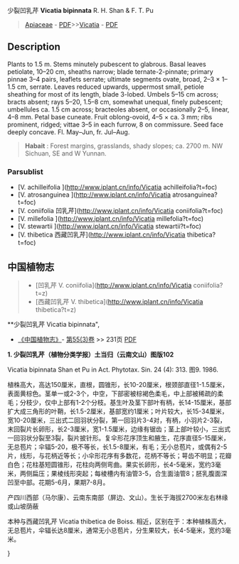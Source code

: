 少裂凹乳芹 **Vicatia bipinnata** R. H. Shan & F. T. Pu

> [Apiaceae](http://www.iplant.cn/info/Apiaceae?t=foc) - [PDF](http://www.iplant.cn/foc/pdf/Apiaceae.pdf)>>[Vicatia](http://www.iplant.cn/info/Vicatia?t=foc) - [PDF](http://www.iplant.cn/foc/pdf/Vicatia.pdf)

## Description

Plants to 1.5 m. Stems minutely pubescent to glabrous. Basal leaves petiolate, 10–20 cm, sheaths narrow; blade ternate-2-pinnate; primary pinnae 3–4 pairs, leaflets serrate; ultimate segments ovate, broad, 2–3 × 1–1.5 cm, serrate. Leaves reduced upwards, uppermost small, petiole sheathing for most of its length, blade 3-lobed. Umbels 5–15 cm across; bracts absent; rays 5–20, 1.5–8 cm, somewhat unequal, finely pubescent; umbellules ca. 1.5 cm across; bracteoles absent, or occasionally 2–5, linear, 4–8 mm. Petal base cuneate. Fruit oblong-ovoid, 4–5 × ca. 3 mm; ribs prominent, ridged; vittae 3–5 in each furrow, 8 on commissure. Seed face deeply concave. Fl. May–Jun, fr. Jul–Aug.


> **Habait** : 
> Forest margins, grasslands, shady slopes; ca. 2700 m. NW Sichuan, SE and W Yunnan.

### Parsublist

* [V.  achilleifolia  ](http://www.iplant.cn/info/Vicatia achilleifolia?t=foc)
* [V.  atrosanguinea  ](http://www.iplant.cn/info/Vicatia atrosanguinea?t=foc)
* [V.  coniifolia  凹乳芹](http://www.iplant.cn/info/Vicatia coniifolia?t=foc)
* [V.  millefolia  ](http://www.iplant.cn/info/Vicatia millefolia?t=foc)
* [V.  stewartii  ](http://www.iplant.cn/info/Vicatia stewartii?t=foc)
* [V.  thibetica  西藏凹乳芹](http://www.iplant.cn/info/Vicatia thibetica?t=foc)

## 中国植物志

> * [凹乳芹  V.  coniifolia](http://www.iplant.cn/info/Vicatia coniifolia?t=z)
> * [西藏凹乳芹  V.  thibetica](http://www.iplant.cn/info/Vicatia thibetica?t=z)


**少裂凹乳芹 Vicatia bipinnata",

* [《中国植物志》](http://www.iplant.cn/frps)- [第55(3)卷](http://www.iplant.cn/frps/vol/55(3)) >> 231页 [PDF](http://www.iplant.cn/frps/pdf/55(3)/231a.PDF)


**1. 少裂凹乳芹（植物分类学报）土当归（云南文山）图版102**

Vicatia bipinnata Shan et Pu in Act. Phytotax. Sin. 24 (4): 313. 图9. 1986.

植株高大，高达150厘米，直根，圆锥形，长10-20厘米，根颈部直径1-1.5厘米，表面黄棕色。茎单一或2-3个，中空，下部密被棕褐色柔毛，中上部被稀疏的柔毛；分枝少，仅中上部有1-2个分枝。基生叶及茎下部叶有柄，长14-15厘米，基部扩大成三角形的叶鞘，长1.5-2厘米，基部宽约1厘米；叶片较大，长15-34厘米，宽10-20厘米，三出式二回羽状分裂，第一回羽片3-4对，有柄，小羽片2-3裂，末回裂片长卵形，长2-3厘米，宽1-1.5厘米，边缘有锯齿；茎上部叶较小，三出式一回羽状分裂至3裂，裂片披针形。复伞形花序顶生和腋生，花序直径5-15厘米，无总苞片；伞辐5-20，极不等长，长1.5-8厘米，有毛；无小总苞片，或偶有2-5片，线形，与花柄近等长；小伞形花序有多数花，花柄不等长；萼齿不明显；花瓣白色；花柱基短圆锥形，花柱向两侧弯曲。果实长卵形，长4-5毫米，宽约3毫米，两侧扁压；果棱线形突起；每棱槽内有油管3-5，合生面油管8；胚乳腹面深凹至中部。花期5-6月，果期7-8月。

产四川西部（马尔康）、云南东南部（屏边、文山）。生长于海拔2700米左右林缘或山坡荫蔽

本种与西藏凹乳芹 Vicatia thibetica de Boiss. 相近，区别在于：本种植株高大，无总苞片，伞辐长达8厘米，通常无小总苞片，分生果较大，长4-5毫米，宽约3毫米。

}